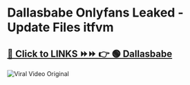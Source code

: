 
 # Dallasbabe Onlyfans Leaked - Update Files itfvm

## <h2><a href="https://clipsfans.com/Dallasbabe&ref=git">🔗 Click to LINKS ⏩⏩ 👉 🟢 Dallasbabe </a></h2>

<a href="https://clipsfans.com/Dallasbabe&ref=git" rel="nofollow" data-target="animated-image.originalLink"><img src="https://i.ibb.co.com/xMMVF88/686577567.gif" alt="Viral Video Original" style="max-width: 100%; display: inline-block;" data-target="animated-image.originalImage"></a>

